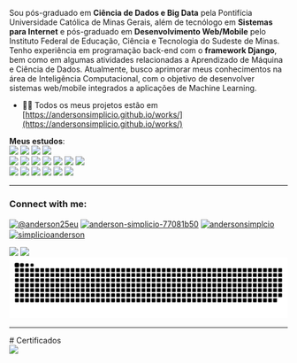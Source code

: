 Sou pós-graduado em **Ciência de Dados e Big Data** pela Pontifícia Universidade Católica de Minas Gerais, além de tecnólogo em **Sistemas para Internet** e pós-graduado em **Desenvolvimento Web/Mobile** pelo Instituto Federal de Educação, Ciência e Tecnologia do Sudeste de Minas. Tenho experiência em programação back-end com o **framework Django**, bem como em algumas atividades relacionadas a Aprendizado de Máquina e Ciência de Dados.
Atualmente, busco aprimorar meus conhecimentos na área de Inteligência Computacional, com o objetivo de desenvolver sistemas web/mobile integrados a aplicações de Machine Learning.
- 👨‍💻 Todos os meus projetos estão em [https://andersonsimplicio.github.io/works/](https://andersonsimplicio.github.io/works/)
  
<i class="fas fa-book" style="color:#3499cd" ></i> <strong>Meus estudos</strong>:
<br>
<img height="23em" src="https://img.shields.io/badge/Linux_Mint-87CF3E?style=for-the-badge&logo=linux-mint&logoColor=white">
<i class="fab fa-linux" style="color:black;"></i> 
<img height="23em" src="https://img.shields.io/badge/Ubuntu-E95420?style=for-the-badge&logo=ubuntu&logoColor=white">
<img height="23em" src="https://img.shields.io/badge/Debian-A81D33?style=for-the-badge&logo=debian&logoColor=white">
<img height="23em" src="https://img.shields.io/badge/nginx-%23009639.svg?style=for-the-badge&logo=nginx&logoColor=white">
<br>
<i style="color:#3499cd;" class="fab fa-python"></i> 
<img height="23em" src="https://img.shields.io/badge/Python-FFD43B?style=for-the-badge&logo=python&logoColor=darkgreen" >
<img height="23em" src="https://img.shields.io/badge/Django-092E20?style=for-the-badge&logo=django&logoColor=green" >
<img height="23em" src="https://img.shields.io/badge/django%20rest-ff1709?style=for-the-badge&logo=django&logoColor=white" >
<img height="23em" src="https://img.shields.io/badge/scikit_learn-F7931E?style=for-the-badge&logo=scikit-learn&logoColor=white">
<img height="23em" src="https://img.shields.io/badge/Numpy-777BB4?style=for-the-badge&logo=numpy&logoColor=white">
<img height="23em" src="https://img.shields.io/badge/SciPy-654FF0?style=for-the-badge&logo=SciPy&logoColor=white">
<img height="23em" src="https://img.shields.io/badge/Pandas-2C2D72?style=for-the-badge&logo=pandas&logoColor=white">
<br>
<i class="fab fa-react" style="color:#287eb7;"></i>
<img height="23em" src="https://img.shields.io/badge/HTML5-E34F26?style=for-the-badge&logo=html5&logoColor=white">
<img height="23em" src="https://img.shields.io/badge/CSS3-1572B6?style=for-the-badge&logo=css3&logoColor=white">
<img height="23em" src="https://img.shields.io/badge/JavaScript-323330?style=for-the-badge&logo=javascript&logoColor=F7DF1E">
<img height="23em" src="https://img.shields.io/badge/React-20232A?style=for-the-badge&logo=react&logoColor=61DAFB">
<img height="23em" src="https://img.shields.io/badge/React_Native-20232A?style=for-the-badge&logo=react&logoColor=61DAFB" >
<img height="23em" src="https://img.shields.io/badge/Node.js-43853D?style=for-the-badge&logo=node.js&logoColor=white">
<hr>  
<h3 align="left">Connect with me:</h3>
<p align="left">
<a href="https://twitter.com/@anderson25eu" target="blank"><img align="center" src="https://raw.githubusercontent.com/rahuldkjain/github-profile-readme-generator/master/src/images/icons/Social/twitter.svg" alt="@anderson25eu" height="30" width="40" /></a>
<a href="https://linkedin.com/in/anderson-simplicio-77081b50" target="blank"><img align="center" src="https://raw.githubusercontent.com/rahuldkjain/github-profile-readme-generator/master/src/images/icons/Social/linked-in-alt.svg" alt="anderson-simplicio-77081b50" height="30" width="40" /></a>
<a href="https://kaggle.com/andersonsimplcio" target="blank"><img align="center" src="https://raw.githubusercontent.com/rahuldkjain/github-profile-readme-generator/master/src/images/icons/Social/kaggle.svg" alt="andersonsimplcio" height="30" width="40" /></a>
<a href="https://instagram.com/simplicioanderson" target="blank"><img align="center" src="https://raw.githubusercontent.com/rahuldkjain/github-profile-readme-generator/master/src/images/icons/Social/instagram.svg" alt="simplicioanderson" height="30" width="40" /></a>
</p>
<div>
        <img height="180em" src="https://github-readme-stats.vercel.app/api?username=andersonsimplicio&show_icons=true&theme=slateorange&include_all_commits=true&count_private=true"/>
        <img height="180em" src="https://github-readme-stats.vercel.app/api/top-langs/?username=andersonsimplicio&layout=compact&langs_count=16&theme=slateorange&show_icons=true"/>
</div>
<div>
  <img alt="github contribution grid snake animation" src="https://raw.githubusercontent.com/andersonsimplicio/andersonsimplicio/output/github-contribution-grid-snake.svg" style="visibility:visible;max-width:100%;">
</div>
<div>
  <hr>
  # Certificados
<div>
  <img src="https://github.com/andersonsimplicio/andersonsimplicio/blob/main/img/django00.jpeg)https://github.com/andersonsimplicio/andersonsimplicio/blob/main/img/django00.jpeg">
</div>
